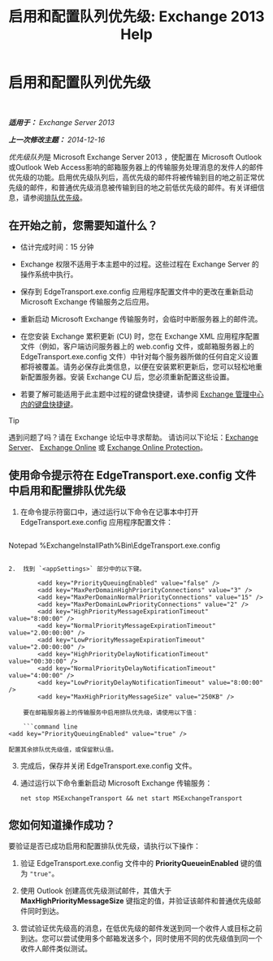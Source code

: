 ﻿---
title: '启用和配置队列优先级: Exchange 2013 Help'
TOCTitle: 启用和配置队列优先级
ms:assetid: 1975d85d-2f1d-4852-8d19-e74ba4ba3853
ms:mtpsurl: https://technet.microsoft.com/zh-cn/library/JJ891104(v=EXCHG.150)
ms:contentKeyID: 51408201
ms.date: 05/21/2018
mtps_version: v=EXCHG.150
ms.translationtype: MT
---

# 启用和配置队列优先级

 

_**适用于：** Exchange Server 2013_

_**上一次修改主题：** 2014-12-16_

*优先级队列*是 Microsoft Exchange Server 2013 ，使配置在 Microsoft Outlook 或Outlook Web Access影响的邮箱服务器上的传输服务处理消息的发件人的邮件优先级的功能。启用优先级队列后，高优先级的邮件将被传输到目的地之前正常优先级的邮件，和普通优先级消息被传输到目的地之前低优先级的邮件。有关详细信息，请参阅[排队优先级](priority-queuing-exchange-2013-help.md)。

## 在开始之前，您需要知道什么？

  - 估计完成时间：15 分钟

  - Exchange 权限不适用于本主题中的过程。这些过程在 Exchange Server 的操作系统中执行。

  - 保存到 EdgeTransport.exe.config 应用程序配置文件中的更改在重新启动 Microsoft Exchange 传输服务之后应用。

  - 重新启动 Microsoft Exchange 传输服务时，会临时中断服务器上的邮件流。

  - 在您安装 Exchange 累积更新 (CU) 时，您在 Exchange XML 应用程序配置文件（例如，客户端访问服务器上的 web.config 文件，或邮箱服务器上的 EdgeTransport.exe.config 文件）中针对每个服务器所做的任何自定义设置都将被覆盖。请务必保存此类信息，以便在安装累积更新后，您可以轻松地重新配置服务器。安装 Exchange CU 后，您必须重新配置这些设置。

  - 若要了解可能适用于此主题中过程的键盘快捷键，请参阅 [Exchange 管理中心内的键盘快捷键](keyboard-shortcuts-in-the-exchange-admin-center-exchange-online-protection-help.md)。

> [!TIP]  
> 遇到问题了吗？请在 Exchange 论坛中寻求帮助。 请访问以下论坛：<a href="https://go.microsoft.com/fwlink/p/?linkid=60612">Exchange Server</a>、 <a href="https://go.microsoft.com/fwlink/p/?linkid=267542">Exchange Online</a> 或 <a href="https://go.microsoft.com/fwlink/p/?linkid=285351">Exchange Online Protection</a>。


## 使用命令提示符在 EdgeTransport.exe.config 文件中启用和配置排队优先级

1.  在命令提示符窗口中，通过运行以下命令在记事本中打开 EdgeTransport.exe.config 应用程序配置文件：
    
    ```powershell
Notepad %ExchangeInstallPath%Bin\EdgeTransport.exe.config
```

2.  找到 `<appSettings>` 部分中的以下键。
    
        <add key="PriorityQueuingEnabled" value="false" />
        <add key="MaxPerDomainHighPriorityConnections" value="3" />
        <add key="MaxPerDomainNormalPriorityConnections" value="15" />
        <add key="MaxPerDomainLowPriorityConnections" value="2" />
        <add key="HighPriorityMessageExpirationTimeout" value="8:00:00" />
        <add key="NormalPriorityMessageExpirationTimeout" value="2.00:00:00" />
        <add key="LowPriorityMessageExpirationTimeout" value="2.00:00:00" />
        <add key="HighPriorityDelayNotificationTimeout" value="00:30:00" />
        <add key="NormalPriorityDelayNotificationTimeout" value="4:00:00" />
        <add key="LowPriorityDelayNotificationTimeout" value="8:00:00" />
        <add key="MaxHighPriorityMessageSize" value="250KB" />
    
    要在邮箱服务器上的传输服务中启用排队优先级，请使用以下值：
    
    ```command line
<add key="PriorityQueuingEnabled" value="true" />
```
    
    配置其余排队优先级值，或保留默认值。

3.  完成后，保存并关闭 EdgeTransport.exe.config 文件。

4.  通过运行以下命令重新启动 Microsoft Exchange 传输服务：
    
        net stop MSExchangeTransport && net start MSExchangeTransport

## 您如何知道操作成功？

要验证是否已成功启用和配置排队优先级，请执行以下操作：

1.  验证 EdgeTransport.exe.config 文件中的 **PriorityQueueinEnabled** 键的值为 `"true"`。

2.  使用 Outlook 创建高优先级测试邮件，其值大于 **MaxHighPriorityMessageSize** 键指定的值，并验证该邮件和普通优先级邮件同时到达。

3.  尝试验证优先级高的消息，在低优先级的邮件发送到同一个收件人或目标之前到达。您可以尝试使用多个邮箱发送多个，同时使用不同的优先级值到同一个收件人邮件类似测试。


